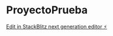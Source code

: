# ProyectoPrueba

[Edit in StackBlitz next generation editor ⚡️](https://stackblitz.com/~/github.com/Henry151223/ProyectoPrueba)